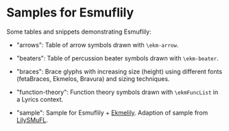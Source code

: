 Samples for Esmuflily
=====================

Some tables and snippets demonstrating Esmuflily:

*   "arrows":
    Table of arrow symbols drawn with `\ekm-arrow`.

*   "beaters":
    Table of percussion beater symbols drawn with `\ekm-beater`.

*   "braces":
    Brace glyphs with increasing size (height) using different fonts
    (fetaBraces, Ekmelos, Bravura) and sizing techniques.

*   "function-theory":
    Function theory symbols drawn with `\ekmFuncList` in a Lyrics context.

*   "sample":
    Sample for Esmuflily + [Ekmelily](https://github.com/tr-igem/ekmelily).
    Adaption of sample from [LilySMuFL](https://github.com/backseatviolist/lilysmufl).

